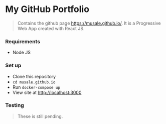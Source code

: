 # My GitHub Portfolio
> Contains the github page https://musale.github.io/. It is a Progressive Web App created with React JS.

### Requirements
* Node JS

### Set up
* Clone this repository
* `cd musale.github.io`
* Run `docker-compose up`
* View site at [http://localhost:3000](http://localhost:3000)

### Testing
> These is still pending.
